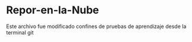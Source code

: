 # Repor-en-la-Nube
Este archivo fue modificado confines de pruebas de aprendizaje desde la terminal git
